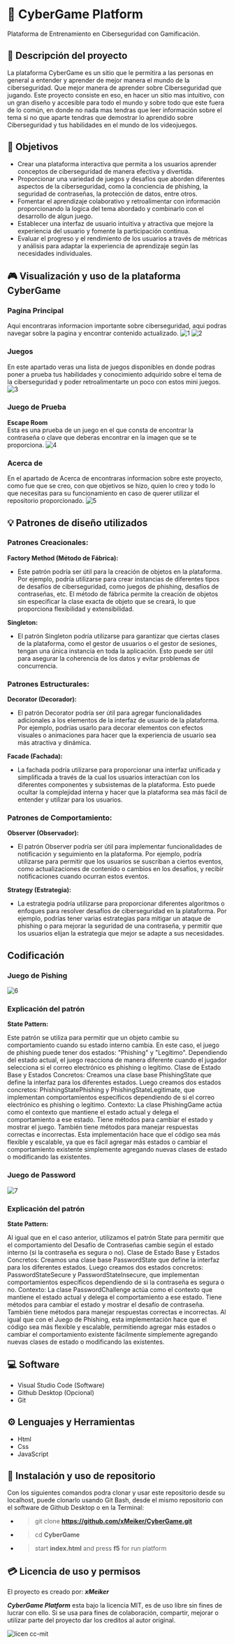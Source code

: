# 🔑 CyberGame Platform
Plataforma de Entrenamiento en Ciberseguridad con Gamificación.

## 📝 Descripción del proyecto
La plataforma CyberGame es un sitio que le permitira a las personas en general a entender y aprender de mejor manera el mundo de la ciberseguridad.
Que mejor manera de aprender sobre Ciberseguridad que jugando. Este proyecto consiste en eso, en hacer un sitio mas intuitivo, con un gran diseño y accesible para todo el mundo y sobre todo que este fuera de lo común, en donde no nada mas tendras que leer información sobre el tema si no que aparte tendras que demostrar lo aprendido sobre Ciberseguridad y tus habilidades en el mundo de los videojuegos.

## 🔔 Objetivos
+ Crear una plataforma interactiva que permita a los usuarios aprender conceptos de ciberseguridad de manera efectiva y divertida.
+ Proporcionar una variedad de juegos y desafíos que aborden diferentes aspectos de la ciberseguridad, como la conciencia de phishing, la seguridad de contraseñas, la protección de datos, entre otros.
+ Fomentar el aprendizaje colaborativo y retroalimentar con información proporcionando la logica del tema abordado y combinarlo con el desarrollo de algun juego.
+ Establecer una interfaz de usuario intuitiva y atractiva que mejore la experiencia del usuario y fomente la participación continua.
+ Evaluar el progreso y el rendimiento de los usuarios a través de métricas y análisis para adaptar la experiencia de aprendizaje según las necesidades individuales.

## 🎮 Visualización y uso de la plataforma CyberGame
### Pagina Principal
Aqui encontraras informacion importante sobre ciberseguridad, aqui podras navegar sobre la pagina y encontrar contenido actualizado.
![1](https://github.com/xMeiker/CyberGame/assets/89752513/e29bdb3e-53d9-44f1-9594-7ba5d6c70bde)
![2](https://github.com/xMeiker/CyberGame/assets/89752513/dd3b5722-d72a-4360-9c40-0039af722885)

### Juegos
En este apartado veras una lista de juegos disponibles en donde podras poner a prueba tus habilidades y conocimiento adquirido sobre el tema de la ciberseguridad y poder retroalimentarte un poco con estos mini juegos.
![3](https://github.com/xMeiker/CyberGame/assets/89752513/4a9a7c5f-51d9-4b0b-8c9a-75a171ee1e17)

### Juego de Prueba
**Escape Room**<br>
Esta es una prueba de un juego en el que consta de encontrar la contraseña o clave que deberas encontrar en la imagen que se te proporciona.
![4](https://github.com/xMeiker/CyberGame/assets/89752513/e8c51ba3-316a-4a50-85a9-58d52edba6f3)

### Acerca de
En el apartado de Acerca de encontraras informacion sobre este proyecto, como fue que se creo, con que objetivos se hizo, quien lo creo y todo lo que necesitas para su funcionamiento en caso de querer utilizar el repositorio proporcionado.
![5](https://github.com/xMeiker/CyberGame/assets/89752513/ee635ea5-f818-40f9-b516-99f86206a9ff)


## 💡 Patrones de diseño utilizados
### Patrones Creacionales:
**Factory Method (Método de Fábrica):**
+ Este patrón podría ser útil para la creación de objetos en la plataforma. Por ejemplo, podría utilizarse para crear instancias de diferentes tipos de desafíos de ciberseguridad, como juegos de phishing, desafíos de contraseñas, etc. El método de fábrica permite la creación de objetos sin especificar la clase exacta de objeto que se creará, lo que proporciona flexibilidad y extensibilidad.

**Singleton:**
+ El patrón Singleton podría utilizarse para garantizar que ciertas clases de la plataforma, como el gestor de usuarios o el gestor de sesiones, tengan una única instancia en toda la aplicación. Esto puede ser útil para asegurar la coherencia de los datos y evitar problemas de concurrencia.

### Patrones Estructurales:
**Decorator (Decorador):**
+ El patrón Decorator podría ser útil para agregar funcionalidades adicionales a los elementos de la interfaz de usuario de la plataforma. Por ejemplo, podrías usarlo para decorar elementos con efectos visuales o animaciones para hacer que la experiencia de usuario sea más atractiva y dinámica.

**Facade (Fachada):**
+ La fachada podría utilizarse para proporcionar una interfaz unificada y simplificada a través de la cual los usuarios interactúan con los diferentes componentes y subsistemas de la plataforma. Esto puede ocultar la complejidad interna y hacer que la plataforma sea más fácil de entender y utilizar para los usuarios.

### Patrones de Comportamiento:
**Observer (Observador):**
+ El patrón Observer podría ser útil para implementar funcionalidades de notificación y seguimiento en la plataforma. Por ejemplo, podría utilizarse para permitir que los usuarios se suscriban a ciertos eventos, como actualizaciones de contenido o cambios en los desafíos, y recibir notificaciones cuando ocurran estos eventos.

**Strategy (Estrategia):**
+ La estrategia podría utilizarse para proporcionar diferentes algoritmos o enfoques para resolver desafíos de ciberseguridad en la plataforma. Por ejemplo, podrías tener varias estrategias para mitigar un ataque de phishing o para mejorar la seguridad de una contraseña, y permitir que los usuarios elijan la estrategia que mejor se adapte a sus necesidades.

## Codificación
### Juego de Pishing

![6](https://github.com/xMeiker/CyberGame/assets/89752513/53485de2-3f84-4131-aef7-e19ad250a308)

### Explicación del patrón

**State Pattern:**

Este patrón se utiliza para permitir que un objeto cambie su comportamiento cuando su estado interno cambia. En este caso, el juego de phishing puede tener dos estados: "Phishing" y "Legítimo". Dependiendo del estado actual, el juego reacciona de manera diferente cuando el jugador selecciona si el correo electrónico es phishing o legítimo.
Clase de Estado Base y Estados Concretos: Creamos una clase base PhishingState que define la interfaz para los diferentes estados. Luego creamos dos estados concretos: PhishingStatePhishing y PhishingStateLegitimate, que implementan comportamientos específicos dependiendo de si el correo electrónico es phishing o legítimo.
Contexto: La clase PhishingGame actúa como el contexto que mantiene el estado actual y delega el comportamiento a ese estado. Tiene métodos para cambiar el estado y mostrar el juego. También tiene métodos para manejar respuestas correctas e incorrectas.
Esta implementación hace que el código sea más flexible y escalable, ya que es fácil agregar más estados o cambiar el comportamiento existente simplemente agregando nuevas clases de estado o modificando las existentes.

### Juego de Password

![7](https://github.com/xMeiker/CyberGame/assets/89752513/c0960326-0410-4ca5-b2fa-d6a2eb4b30f4)

### Explicación del patrón

**State Pattern:** 

Al igual que en el caso anterior, utilizamos el patrón State para permitir que el comportamiento del Desafío de Contraseñas cambie según el estado interno (si la contraseña es segura o no).
Clase de Estado Base y Estados Concretos: Creamos una clase base PasswordState que define la interfaz para los diferentes estados. Luego creamos dos estados concretos: PasswordStateSecure y PasswordStateInsecure, que implementan comportamientos específicos dependiendo de si la contraseña es segura o no.
Contexto: La clase PasswordChallenge actúa como el contexto que mantiene el estado actual y delega el comportamiento a ese estado. Tiene métodos para cambiar el estado y mostrar el desafío de contraseña. También tiene métodos para manejar respuestas correctas e incorrectas.
Al igual que con el Juego de Phishing, esta implementación hace que el código sea más flexible y escalable, permitiendo agregar más estados o cambiar el comportamiento existente fácilmente simplemente agregando nuevas clases de estado o modificando las existentes.

## 💻 Software
+ Visual Studio Code (Software)
+ Github Desktop (Opcional)
+ Git

## ⚙ Lenguajes y Herramientas
+ Html
+ Css
+ JavaScript

## 🔔 Instalación y uso de repositorio
Con los siguientes comandos podra clonar y usar este repositorio desde su localhost, puede clonarlo usando Git Bash, desde el mismo repositorio con el software de Github Desktop o en la Terminal:
+ > git clone **https://github.com/xMeiker/CyberGame.git**
+ > cd **CyberGame**
+ > start **index.html** and press **f5** for run platform

## 💳 Licencia de uso y permisos

El proyecto es creado por: ***xMeiker***

***CyberGame Platform*** esta bajo la licencia MIT, es de uso libre sin fines de lucrar con ello. Si se usa para fines de colaboración, compartir, mejorar o utilizar parte del proyecto dar los creditos al autor original.

![licen cc-mit](https://github.com/SergioMSR09/Modelo-Predictivo-De-Enfermedades-Proyecto-Final-/assets/158234022/49da30b6-0bbb-42c4-8639-e54cdb48d2b7)
